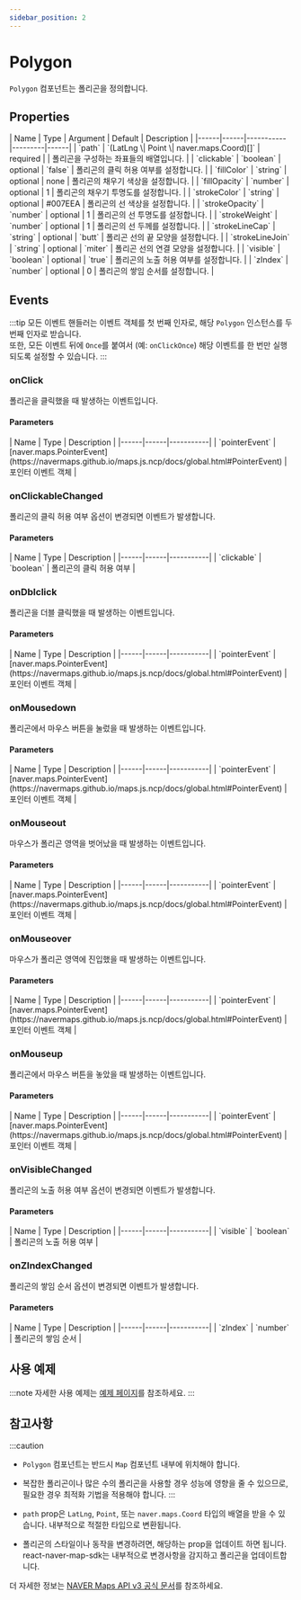 ```yaml
---
sidebar_position: 2
---
```


# Polygon

`Polygon` 컴포넌트는 폴리곤을 정의합니다.

## Properties

<div className="api-table">
| Name | Type | Argument | Default | Description |
|------|------|-----------|---------|------|
| `path` | `(LatLng \| Point \| naver.maps.Coord)[]` | required |  | 폴리곤을 구성하는 좌표들의 배열입니다. |
| `clickable` | `boolean` | optional | `false` | 폴리곤의 클릭 허용 여부를 설정합니다. |
| `fillColor` | `string` | optional | none | 폴리곤의 채우기 색상을 설정합니다. |
| `fillOpacity` | `number` | optional | 1 | 폴리곤의 채우기 투명도를 설정합니다. |
| `strokeColor` | `string` | optional | #007EEA | 폴리곤의 선 색상을 설정합니다. |
| `strokeOpacity` | `number` | optional | 1 | 폴리곤의 선 투명도를 설정합니다. |
| `strokeWeight` | `number` | optional | 1 | 폴리곤의 선 두께를 설정합니다. |
| `strokeLineCap` | `string` | optional | `butt` | 폴리곤 선의 끝 모양을 설정합니다. |
| `strokeLineJoin` | `string` | optional | `miter` | 폴리곤 선의 연결 모양을 설정합니다. |
| `visible` | `boolean` | optional | `true` | 폴리곤의 노출 허용 여부를 설정합니다. |
| `zIndex` | `number` | optional | 0 | 폴리곤의 쌓임 순서를 설정합니다. |
</div>

## Events

:::tip
모든 이벤트 핸들러는 이벤트 객체를 첫 번째 인자로, 해당 `Polygon` 인스턴스를 두 번째 인자로 받습니다.<br/>
또한, 모든 이벤트 뒤에 `Once`를 붙여서 (예: `onClickOnce`) 해당 이벤트를 한 번만 실행되도록 설정할 수 있습니다.
:::

### onClick
폴리곤을 클릭했을 때 발생하는 이벤트입니다.

<h4>Parameters</h4>
<div className="api-table">
| Name | Type | Description |
|------|------|-----------|
| `pointerEvent` | [naver.maps.PointerEvent](https://navermaps.github.io/maps.js.ncp/docs/global.html#PointerEvent) | 포인터 이벤트 객체 |
</div>

### onClickableChanged
폴리곤의 클릭 허용 여부 옵션이 변경되면 이벤트가 발생합니다.

<h4>Parameters</h4>
<div className="api-table">
| Name | Type | Description |
|------|------|-----------|
| `clickable` | `boolean` | 폴리곤의 클릭 허용 여부 |
</div>

### onDblclick
폴리곤을 더블 클릭했을 때 발생하는 이벤트입니다.

<h4>Parameters</h4>
<div className="api-table">
| Name | Type | Description |
|------|------|-----------|
| `pointerEvent` | [naver.maps.PointerEvent](https://navermaps.github.io/maps.js.ncp/docs/global.html#PointerEvent) | 포인터 이벤트 객체 |
</div>

### onMousedown
폴리곤에서 마우스 버튼을 눌렀을 때 발생하는 이벤트입니다.

<h4>Parameters</h4>
<div className="api-table">
| Name | Type | Description |
|------|------|-----------|
| `pointerEvent` | [naver.maps.PointerEvent](https://navermaps.github.io/maps.js.ncp/docs/global.html#PointerEvent) | 포인터 이벤트 객체 |
</div>

### onMouseout
마우스가 폴리곤 영역을 벗어났을 때 발생하는 이벤트입니다.

<h4>Parameters</h4>
<div className="api-table">
| Name | Type | Description |
|------|------|-----------|
| `pointerEvent` | [naver.maps.PointerEvent](https://navermaps.github.io/maps.js.ncp/docs/global.html#PointerEvent) | 포인터 이벤트 객체 |
</div>

### onMouseover
마우스가 폴리곤 영역에 진입했을 때 발생하는 이벤트입니다.

<h4>Parameters</h4>
<div className="api-table">
| Name | Type | Description |
|------|------|-----------|
| `pointerEvent` | [naver.maps.PointerEvent](https://navermaps.github.io/maps.js.ncp/docs/global.html#PointerEvent) | 포인터 이벤트 객체 |
</div>

### onMouseup
폴리곤에서 마우스 버튼을 놓았을 때 발생하는 이벤트입니다.

<h4>Parameters</h4>
<div className="api-table">
| Name | Type | Description |
|------|------|-----------|
| `pointerEvent` | [naver.maps.PointerEvent](https://navermaps.github.io/maps.js.ncp/docs/global.html#PointerEvent) | 포인터 이벤트 객체 |
</div>

### onVisibleChanged
폴리곤의 노출 허용 여부 옵션이 변경되면 이벤트가 발생합니다.

<h4>Parameters</h4>
<div className="api-table">
| Name | Type | Description |
|------|------|-----------|
| `visible` | `boolean` | 폴리곤의 노출 허용 여부 |
</div>

### onZIndexChanged
폴리곤의 쌓임 순서 옵션이 변경되면 이벤트가 발생합니다.

<h4>Parameters</h4>
<div className="api-table">
| Name | Type | Description |
|------|------|-----------|
| `zIndex` | `number` | 폴리곤의 쌓임 순서 |
</div>

## 사용 예제

:::note
자세한 사용 예제는 [예제 페이지](../../category/sample/)를 참조하세요.
:::

## 참고사항

:::caution

- `Polygon` 컴포넌트는 반드시 `Map` 컴포넌트 내부에 위치해야 합니다.
- 복잡한 폴리곤이나 많은 수의 폴리곤을 사용할 경우 성능에 영향을 줄 수 있으므로, 필요한 경우 최적화 기법을 적용해야 합니다.
:::

- `path` prop은 `LatLng`, `Point`, 또는 `naver.maps.Coord` 타입의 배열을 받을 수 있습니다. 내부적으로 적절한 타입으로 변환됩니다.
- 폴리곤의 스타일이나 동작을 변경하려면, 해당하는 prop을 업데이트 하면 됩니다. react-naver-map-sdk는 내부적으로 변경사항을 감지하고 폴리곤을 업데이트합니다.

더 자세한 정보는 [NAVER Maps API v3 공식 문서](https://navermaps.github.io/maps.js.ncp/docs/naver.maps.Polygon.html)를 참조하세요.
